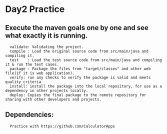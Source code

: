 # Day2 Practice

## Execute the maven goals one by one and see what exactly it is running.

      validate: Validating the project.
      compile : Load the original source code from src/main/java and compiling it.
      test    : Load the test source code from src/main/java and compiling it & run the test cases.
      package : Package the files from "target/classes" and other web file(if it is web application).
      verify: run any checks to verify the package is valid and meets quality criteria
      install: install the package into the local repository, for use as a dependency in other projects locally.
      deploy: Copies the final package to the remote repository for sharing with other developers and projects.

## Dependencies:

      Practice with https://github.com/CalculatorApps
      
